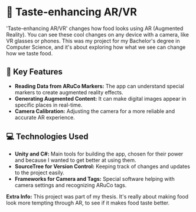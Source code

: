 # 🍲 Taste-enhancing AR/VR

'Taste-enhancing AR/VR' changes how food looks using AR (Augmented Reality). You can see these cool changes on any device with a camera, like VR glasses or phones. This was my project for my Bachelor's degree in Computer Science, and it's about exploring how what we see can change how we taste food.

## 🌟 Key Features

- **Reading Data from ARuCo Markers:** The app can understand special markers to create augmented reality effects.
- **Generating Augmented Content:** It can make digital images appear in specific places in real-time.
- **Camera Calibration:** Adjusting the camera for a more reliable and accurate AR experience.

## 💻 Technologies Used

- **Unity and C#:** Main tools for building the app, chosen for their power and because I wanted to get better at using them.
- **SourceTree for Version Control:** Keeping track of changes and updates to the project easily.
- **Frameworks for Camera and Tags:** Special software helping with camera settings and recognizing ARuCo tags.

**Extra Info:** This project was part of my thesis. It's really about making food look more tempting through AR, to see if it makes food taste better.
